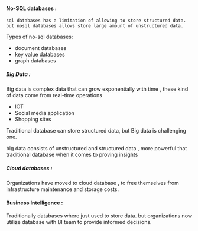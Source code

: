 
#### No-SQL databases : 

	sql databases has a limitation of allowing to store structured data. but nosql databases allows store large amount of unstructured data. 

Types of no-sql databases:

+ document databases
+ key value databases
+ graph databases

##### Big Data : 

Big data is complex data that can grow exponentially with time , these kind of data come from real-time operations 
+ IOT 
+ Social media application
+ Shopping sites

Traditional database can store structured data, but Big data  is challenging  one.

big data consists of unstructured and structured data , more powerful that traditional database when it comes to proving insights

##### Cloud databases : 

Organizations have moved to cloud database , to free themselves from infrastructure maintenance and storage costs.

#### Business Intelligence :

Traditionally databases where just used to store data. but organizations now utilize database with BI team to provide informed decisions. 
